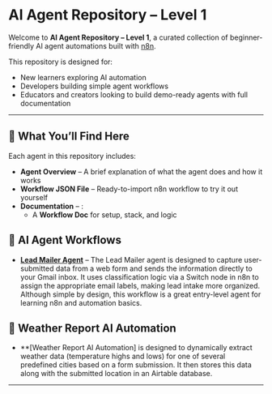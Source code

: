 # AI Agent Repository – Level 1

Welcome to **AI Agent Repository – Level 1**, a curated collection of beginner-friendly AI agent automations built with [n8n](https://n8n.io).

This repository is designed for:
- New learners exploring AI automation
- Developers building simple agent workflows
- Educators and creators looking to build demo-ready agents with full documentation

---

## 🔹 What You’ll Find Here

Each agent in this repository includes:
- **Agent Overview** – A brief explanation of what the agent does and how it works
- **Workflow JSON File** – Ready-to-import n8n workflow to try it out yourself
- **Documentation** – :
  - A **Workflow Doc** for setup, stack, and logic
 
## 🔹 AI Agent Workflows

- **[Lead Mailer Agent](https://github.com/RiaK-24/AI-Agent-Automation-Level-1/tree/main/Lead%20Mailer%20AI%20Agent)** – The Lead Mailer agent is designed to capture user-submitted data from a web form and sends the information directly to your Gmail inbox. It uses classification logic via a Switch node in n8n to assign the appropriate email labels, making lead intake more organized. Although simple by design, this workflow is a great entry-level agent for learning n8n and automation basics.

## 🔹 Weather Report AI Automation

- **[Weather Report AI Automation] is designed to dynamically extract weather data (temperature highs and lows) for one of several predefined cities based on a form submission. It then stores this data along with the submitted location in an Airtable database.
---
